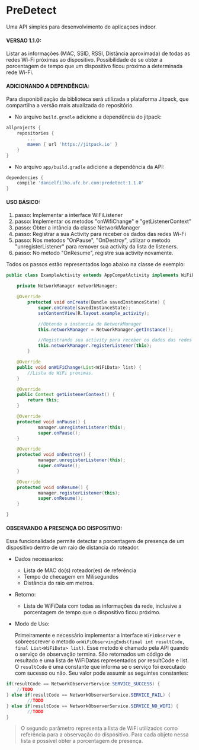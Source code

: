 # PreDetect
Uma API simples para desenvolvimento de aplicaçoes indoor.

#### VERSAO 1.1.0:
Listar as informações (MAC, SSID, RSSI, Distância aproximada) de todas as redes Wi-Fi próximas ao dispositivo.
Possibilidade de se obter a porcentagem de tempo que um dispositivo ficou próximo a determinada rede Wi-Fi.

#### ADICIONANDO A DEPENDÊNCIA:  
Para disponibilização da biblioteca será utilizada a plataforma Jitpack, que compartilha a versão mais atualizada do repositório.
	
- No arquivo ```build.gradle``` adicione a dependência do jitpack:
	
```gradle
allprojects {
	repositories {
		...
		maven { url 'https://jitpack.io' }
	}
}
```

- No arquivo ```app/build.gradle``` adicione a dependência da API:

```gradle
dependencies {
	compile 'danielfilho.ufc.br.com:predetect:1.1.0'
}
```

#### USO BÁSICO:
	
1. passo: Implementar a interface WiFiListener
2. passo: Implementar os metodos "onWifiChange" e "getListenerContext"
3. passo: Obter a intância da classe NetworkManager
3. passo: Registrar a sua Activity para receber os dados das redes Wi-Fi
4. passo: Nos metodos "OnPause", "OnDestroy", utilizar o metodo "unregisterListener" para remover sua activity da lista de listeners.
5. passo: No metodo "OnResume", registre sua activity novamente.

Todos os passos estão representados logo abaixo na classe de exemplo:
	
```java
public class ExampleActivity extends AppCompatActivity implements WiFiListener {	

	private NetworkManager networkManager;

	@Override
    	protected void onCreate(Bundle savedInstanceState) {
        	super.onCreate(savedInstanceState);
        	setContentView(R.layout.example_activity);

        	//Obtendo a instancia de NetworkManager
        	this.networkManager = NetworkManager.getInstance();

        	//Registrando sua activity para receber os dados das redes WiFi
			this.networkManager.registerListener(this);
		}

	@Override
	public void onWiFiChange(List<WiFiData> list) {
		//Lista de WiFi proximas.
	}

	@Override
	public Context getListenerContext() {
		return this;
	}

	@Override
	protected void onPause() {
	        manager.unregisterListener(this);
	        super.onPause();
	}

	@Override
	protected void onDestroy() {
	        manager.unregisterListener(this);
	        super.onPause();
	}

	@Override
	protected void onResume() {
	        manager.registerListener(this);
	        super.onResume();
	}

}
```
#### OBSERVANDO A PRESENÇA DO DISPOSITIVO:
Essa funcionalidade permite detectar a porcentagem de presença de um dispositivo dentro de um raio de distancia do roteador.

- Dados necessarios:
	- Lista de MAC do(s) roteador(es) de referência
	- Tempo de checagem em Milisegundos
	- Distância do raio em metros. 

- Retorno:
	- Lista de WiFiData com todas as informações da rede, inclusive a porcentagem de tempo que o dispositivo ficou próximo.


- Modo de Uso:  

   Primeiramente e necessário implementar a interface ```WiFiObserver``` e sobreescrever o metodo ```onWiFiObservingEnds(final int resultCode, final List<WiFiData> list)```. Esse metodo é chamado pela API quando o serviço de observação termina. São retornados um código de resultado e uma lista de WiFiDatas representados por resultCode e list. O ```resultCode``` é uma constante que informa se o serviço foi executado com sucesso ou não. Seu valor pode assumir as seguintes constantes:

```java
if(resultCode == NetworkObserverService.SERVICE_SUCCESS) {
	//TODO   
} else if(resultCode == NetworkObserverService.SERVICE_FAIL) {
        //TODO
} else if(resultCode == NetworkObserverService.SERVICE_NO_WIFI) {
        //TODO
}
```
> O segundo parâmetro representa a lista de WiFi utilizados como referência para a observação do dispositivo. Para cada objeto nessa lista é possível obter a porcentagem de presença. 
    
